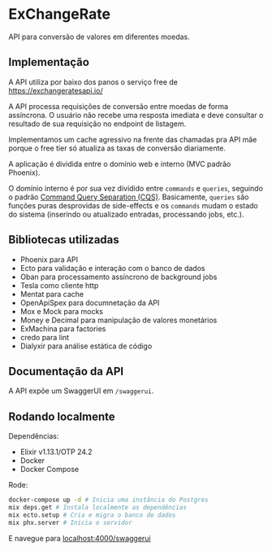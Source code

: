 # ExChangeRate

API para conversão de valores em diferentes moedas.

## Implementação

A API utiliza por baixo dos panos o serviço free de https://exchangeratesapi.io/

A API processa requisições de conversão entre moedas de forma assíncrona. O usuário não recebe uma resposta imediata e deve consultar o resultado de sua requisição no endpoint de listagem. 

Implementamos um cache agressivo na frente das chamadas pra API mãe porque o free tier só atualiza as taxas de conversão diariamente.

A aplicação é dividida entre o domínio web e interno (MVC padrão Phoenix).

O domínio interno é por sua vez dividido entre `commands` e `queries`, seguindo o padrão [Command Query Separation (CQS)](https://www.martinfowler.com/bliki/CommandQuerySeparation.html). Basicamente, `queries` são funções puras desprovidas de side-effects e os `commands` mudam o estado do sistema (inserindo ou atualizado entradas, processando jobs, etc.).

## Bibliotecas utilizadas

- Phoenix para API
- Ecto para validação e interação com o banco de dados
- Oban para processamento assíncrono de background jobs
- Tesla como cliente http
- Mentat para cache
- OpenApiSpex para documnetação da API
- Mox e Mock para mocks
- Money e Decimal para manipulação de valores monetários
- ExMachina para factories
- credo para lint
- Dialyxir para análise estática de código

## Documentação da API

A API expõe um SwaggerUI em `/swaggerui`.

## Rodando localmente

Dependências: 
- Elixir v1.13.1/OTP 24.2
- Docker
- Docker Compose

Rode:

```bash
docker-compose up -d # Inicia uma instância do Postgres
mix deps.get # Instala localmente as dependências
mix ecto.setup # Cria e migra o banco de dados
mix phx.server # Inicia o servidor
```
E navegue para [localhost:4000/swaggerui](http://localhost:4000/swaggerui)
